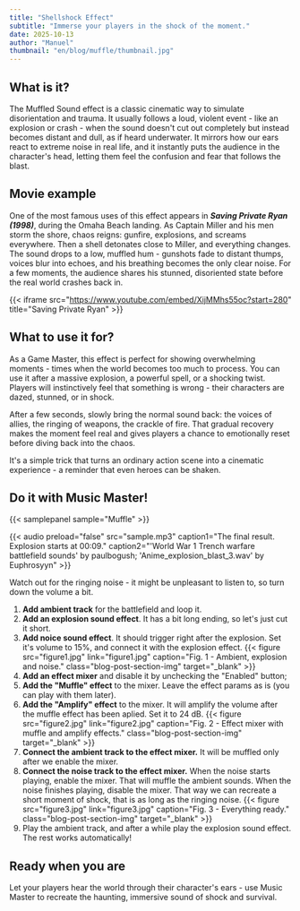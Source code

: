 ```yaml
---
title: "Shellshock Effect"
subtitle: "Immerse your players in the shock of the moment."
date: 2025-10-13
author: "Manuel"
thumbnail: "en/blog/muffle/thumbnail.jpg"
---
```


## What is it?

The Muffled Sound effect is a classic cinematic way to simulate disorientation and trauma. It usually follows a loud, violent event - like an explosion or crash - when the sound doesn't cut out completely but instead becomes distant and dull, as if heard underwater. It mirrors how our ears react to extreme noise in real life, and it instantly puts the audience in the character's head, letting them feel the confusion and fear that follows the blast.

## Movie example

One of the most famous uses of this effect appears in ***Saving Private Ryan (1998)***, during the Omaha Beach landing. As Captain Miller and his men storm the shore, chaos reigns: gunfire, explosions, and screams everywhere. Then a shell detonates close to Miller, and everything changes. The sound drops to a low, muffled hum - gunshots fade to distant thumps, voices blur into echoes, and his breathing becomes the only clear noise. For a few moments, the audience shares his stunned, disoriented state before the real world crashes back in.

{{< iframe src="https://www.youtube.com/embed/XijMMhs55oc?start=280" title="Saving Private Ryan" >}}

## What to use it for?

As a Game Master, this effect is perfect for showing overwhelming moments - times when the world becomes too much to process. You can use it after a massive explosion, a powerful spell, or a shocking twist. Players will instinctively feel that something is wrong - their characters are dazed, stunned, or in shock.

After a few seconds, slowly bring the normal sound back: the voices of allies, the ringing of weapons, the crackle of fire. That gradual recovery makes the moment feel real and gives players a chance to emotionally reset before diving back into the chaos.

It's a simple trick that turns an ordinary action scene into a cinematic experience - a reminder that even heroes can be shaken.

## Do it with Music Master!

{{< samplepanel sample="Muffle" >}}

{{< audio preload="false" src="sample.mp3" caption1="The final result. Explosion starts at 00:09." caption2="'World War 1 Trench warfare battlefield sounds' by paulbogush; 'Anime_explosion_blast_3.wav' by Euphrosyyn" >}}

Watch out for the ringing noise - it might be unpleasant to listen to, so turn down the volume a bit.

1. **Add ambient track** for the battlefield and loop it.
1. **Add an explosion sound effect**. It has a bit long ending, so let's just cut it short.
1. **Add noice sound effect**. It should trigger right after the explosion. Set it's volume to 15%, and connect it with the explosion effect.
{{< figure src="figure1.jpg" link="figure1.jpg" caption="Fig. 1 - Ambient, explosion and noise." class="blog-post-section-img" target="_blank" >}}
1. **Add an effect mixer** and disable it by unchecking the "Enabled" button;
1. **Add the "Muffle" effect** to the mixer. Leave the effect params as is (you can play with them later).
1. **Add the "Amplify" effect** to the mixer. It will amplify the volume after the muffle effect has been aplied. Set it to 24 dB. {{< figure src="figure2.jpg" link="figure2.jpg" caption="Fig. 2 - Effect mixer with muffle and amplify effects." class="blog-post-section-img" target="_blank" >}}
1. **Connect the ambient track to the effect mixer.** It will be muffled only after we enable the mixer.
1. **Connect the noise track to the effect mixer.** When the noise starts playing, enable the mixer. That will muffle the ambient sounds. When the noise finishes playing, disable the mixer. That way we can recreate a short moment of shock, that is as long as the ringing noise. {{< figure src="figure3.jpg" link="figure3.jpg" caption="Fig. 3 - Everything ready." class="blog-post-section-img" target="_blank" >}}
1. Play the ambient track, and after a while play the explosion sound effect. The rest works automatically!

## Ready when you are

Let your players hear the world through their character's ears - use Music Master to recreate the haunting, immersive sound of shock and survival.